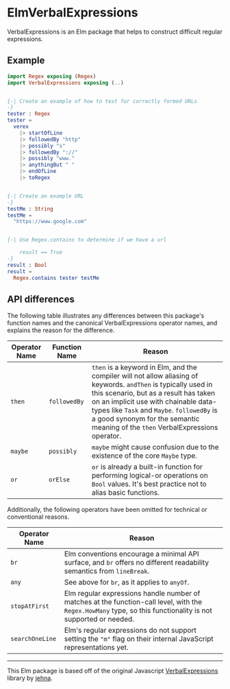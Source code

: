 # ElmVerbalExpressions

VerbalExpressions is an Elm package that helps to construct difficult regular
expressions.

## Example

```elm
import Regex exposing (Regex)
import VerbalExpressions exposing (..)


{-| Create an example of how to test for correctly formed URLs
-}
tester : Regex
tester =
  verex
    |> startOfLine
    |> followedBy "http"
    |> possibly "s"
    |> followedBy "://"
    |> possibly "www."
    |> anythingBut " "
    |> endOfLine
    |> toRegex


{-| Create an example URL
-}
testMe : String
testMe =
  "https://www.google.com"


{-| Use Regex.contains to determine if we have a url

    result == True
-}
result : Bool
result =
  Regex.contains tester testMe
```

## API differences

The following table illustrates any differences between this package's function
names and the canonical VerbalExpressions operator names, and explains the
reason for the difference.

| Operator Name | Function Name | Reason |
|---------------|---------------|--------|
| `then`        | `followedBy`  | `then` is a keyword in Elm, and the compiler will not allow aliasing of keywords. `andThen` is typically used in this scenario, but as a result has taken on an implicit use with chainable data-types like `Task` and `Maybe`. `followedBy` is a good synonym for the semantic meaning of the `then` VerbalExpressions operator. |
| `maybe`       | `possibly`    | `maybe` might cause confusion due to the existence of the core `Maybe` type. |
| `or`          | `orElse`      | `or` is already a built-in function for performing logical-or operations on `Bool` values. It's best practice not to alias basic functions. |

Additionally, the following operators have been omitted for technical or conventional reasons.

| Operator Name   | Reason |
|-----------------|--------|
| `br`            | Elm conventions encourage a minimal API surface, and `br` offers no different readability semantics from `lineBreak`. |
| `any`           | See above for `br`, as it applies to `anyOf`. |
| `stopAtFirst`   | Elm regular expressions handle number of matches at the function-call level, with the `Regex.HowMany` type, so this functionality is not supported or needed. |
| `searchOneLine` | Elm's regular expressions do not support setting the `"m"` flag on their internal JavaScript representations yet. |

---

This Elm package is based off of the original Javascript
[VerbalExpressions](https://github.com/VerbalExpressions/JSVerbalExpressions)
library by [jehna](https://github.com/jehna/).
